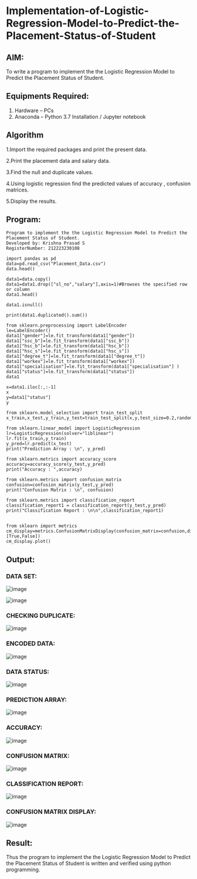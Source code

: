 # Implementation-of-Logistic-Regression-Model-to-Predict-the-Placement-Status-of-Student

## AIM:
To write a program to implement the the Logistic Regression Model to Predict the Placement Status of Student.

## Equipments Required:
1. Hardware – PCs
2. Anaconda – Python 3.7 Installation / Jupyter notebook

## Algorithm

1.Import the required packages and print the present data.

2.Print the placement data and salary data.

3.Find the null and duplicate values.

4.Using logistic regression find the predicted values of accuracy , confusion matrices.

5.Display the results.

## Program:
```
Program to implement the the Logistic Regression Model to Predict the Placement Status of Student.
Developed by: Krishna Prasad S
RegisterNumber: 212223230108 
```

```
import pandas as pd
data=pd.read_csv("Placement_Data.csv")
data.head()

data1=data.copy()
data1=data1.drop(["sl_no","salary"],axis=1)#Browses the specified row or column
data1.head()

data1.isnull()

print(data1.duplicated().sum())

from sklearn.preprocessing import LabelEncoder
le=LabelEncoder()
data1["gender"]=le.fit_transform(data1["gender"])
data1["ssc_b"]=le.fit_transform(data1["ssc_b"])
data1["hsc_b"]=le.fit_transform(data1["hsc_b"])
data1["hsc_s"]=le.fit_transform(data1["hsc_s"])
data1["degree_t"]=le.fit_transform(data1["degree_t"])
data1["workex"]=le.fit_transform(data1["workex"])
data1["specialisation"]=le.fit_transform(data1["specialisation"] )     
data1["status"]=le.fit_transform(data1["status"])       
data1 

x=data1.iloc[:,:-1]
x
y=data1["status"]
y

from sklearn.model_selection import train_test_split
x_train,x_test,y_train,y_test=train_test_split(x,y,test_size=0.2,random_state=0)

from sklearn.linear_model import LogisticRegression
lr=LogisticRegression(solver="liblinear")
lr.fit(x_train,y_train)
y_pred=lr.predict(x_test)
print("Prediction Array : \n", y_pred)

from sklearn.metrics import accuracy_score
accuracy=accuracy_score(y_test,y_pred)
print("Accuracy : ",accuracy)

from sklearn.metrics import confusion_matrix
confusion=confusion_matrix(y_test,y_pred)
print("Confusion Matrix : \n", confusion)

from sklearn.metrics import classification_report
classification_report1 = classification_report(y_test,y_pred)
print("Classification Report : \n\n",classification_report1)


from sklearn import metrics
cm_display=metrics.ConfusionMatrixDisplay(confusion_matrix=confusion,display_labels=[True,False])
cm_display.plot()

```

## Output:

### DATA SET:
![image](https://github.com/user-attachments/assets/5ab1a5fb-efb4-4a32-9220-3d6398d90ddf)

![image](https://github.com/user-attachments/assets/55a64baa-d600-4c32-96a6-3de014a37c90)


### CHECKING DUPLICATE:
![image](https://github.com/user-attachments/assets/5e80b410-e83e-4068-bc74-a0f4599da429)

### ENCODED DATA:
![image](https://github.com/user-attachments/assets/d65e1c1a-dfff-4960-9144-d2b137033f00)


### DATA STATUS:
![image](https://github.com/user-attachments/assets/5f57e878-33b6-4620-b616-3e0c942489f4)


### PREDICTION ARRAY:
![image](https://github.com/user-attachments/assets/7716ee42-b59f-494d-9ac5-ab1e4edf7ac1)


### ACCURACY:
![image](https://github.com/user-attachments/assets/32effa88-3eda-457b-aa71-9b6d8d89620d)


### CONFUSION MATRIX:
![image](https://github.com/user-attachments/assets/898fd35f-be25-4736-acb3-cae16652e55f)


### CLASSIFICATION REPORT:
![image](https://github.com/user-attachments/assets/cf3c8c0d-13e4-48c9-a1c2-759c37c31797)


### CONFUSION MATRIX DISPLAY:
![image](https://github.com/user-attachments/assets/4fc4b6be-b45f-49ff-8e4a-0363372711f5)


## Result:
Thus the program to implement the the Logistic Regression Model to Predict the Placement Status of Student is written and verified using python programming.
